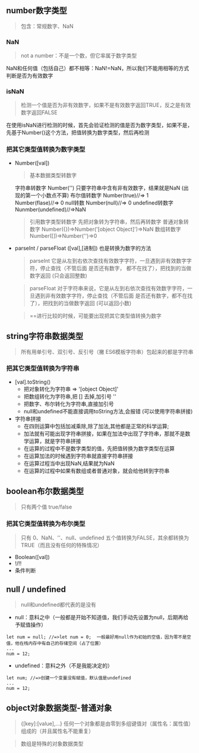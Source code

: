 ## number数字类型
> 包含：常规数字、NaN

### NaN
> not a number：不是一个数，但它率属于数字类型

NaN和任何值（包括自己）都不相等：NaN!=NaN，所以我们不能用相等的方式判断是否为有效数字

### isNaN
> 检测一个值是否为非有效数字，如果不是有效数字返回TRUE，反之是有效数字返回FALSE

在使用isNaN进行检测的时候，首先会验证检测的值是否为数字类型，如果不是，先基于Number()这个方法，把值转换为数字类型，然后再检测

### 把其它类型值转换为数字类型
- Number([val]) 
  > 基本数据类型转数字

    字符串转数字      Number('')      只要字符串中含有非有效数字，结果就是NaN (出现的第一个小数点不算)
    布尔值转数字      Number(true)//=> 1       Number(flase)//=> 0
    null转数          Number(null)//=> 0
    undefined转数字    Nunmber(undefined)//=>NaN

  > 引用数字类型转数字   先把对象转为字符串，然后再转数字
    普通对象转数字     Number({})=>Number('[object Object]')=>NaN
    数组转数字         Number([])=>Number('')=>0

-  parseInt  /  parseFloat ([val],[进制])   也是转换为数字的方法

   >  parseInt  它是从左到右依次查找有效数字字符，一旦遇到非有效数字字符，停止查找（不管后面     是否还有数字，             都不在找了），把找到的当做数字返回  (只会返回整数)
                
   
   >  parseFloat  对于字符串来说，它是从左到右依次查找有效数字字符，一旦遇到非有效数字字符，停止查找（不管后面                是否还有数字，都不在找了），把找到的当做数字返回  (可以返回小数)
   
   >  ==进行比较的时候，可能要出现把其它类型值转换为数字


## string字符串数据类型
> 所有用单引号、双引号、反引号（撇 ES6模板字符串）包起来的都是字符串

### 把其它类型值转换为字符串
- [val].toString()
  + 把对象转化为字符串 => '[object Object]'
  + 把数组转化为字符串,把 [] 去掉,加引号 '' 
  + 把数字、布尔转化为字符串,直接加引号
  + null和undefined不能直接调用toString方法,会报错 (可以使用字符串拼接)
- 字符串拼接
   + 在四则运算中包括加减乘除,除了加法,其他都是正常的科学运算;
   + 加法就有可能出现字符串拼接，如果在加法中出现了字符串，那就不是数学运算，就是字符串拼接
   + 在运算的过程中不是数字类型的值，先把值转换为数字类型在运算
   + 在运算加法的时候遇到字符串就直接字符串拼接 
   + 在运算过程当中出现NaN,结果就为NaN
   + 在运算的过程中如果有数组或者普通对象，就会给他转到字符串



## boolean布尔数据类型
> 只有两个值 true/false

### 把其它类型值转换为布尔类型
> 只有 0、NaN、''、null、undefined 五个值转换为FALSE，其余都转换为TRUE（而且没有任何的特殊情况）

- Boolean([val])
- !/!!
- 条件判断

## null / undefined
> null和undefined都代表的是没有

- null：意料之中（一般都是开始不知道值，我们手动先设置为null，后期再给予赋值操作）
```
let num = null; //=>let num = 0;  一般最好用null作为初始的空值，因为零不是空值，他在栈内存中有自己的存储空间（占了位置）
...
num = 12;
```

- undefined：意料之外（不是我能决定的）
```
let num; //=>创建一个变量没有赋值，默认值是undefined
...
num = 12;
```

## object对象数据类型-普通对象
> {[key]:[value],...} 任何一个对象都是由零到多组键值对（属性名：属性值）组成的（并且属性名不能重复）

> 数组是特殊的对象数据类型